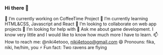 ### Hi there 👋

🔭 I’m currently working on CoffeeTime Project
🌱 I’m currently learning HTML&CSS, Javascript and React
👯 I’m looking to collaborate on web app projects
🤔 I’m looking for help with 
💬 Ask me about game development. I know very little and I would like to know how much more I have to learn.
📫 How to reach me: @niki4etooo, niki4etooo@gmail.com
😄 Pronouns: fika, niki, he/him, you
⚡ Fun fact: Two ravens are flying

